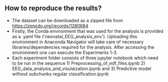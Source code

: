 ## How to reproduce the results?
- The dataset can be downloaded as a zipped file from https://zenodo.org/records/1280684
- Firstly, the Conda environment that was used for the analysis is provided as a .yaml file ('neonatal_EEG_analysis_env'). Uploading this environment in Anaconda Navigator will take care of necessary libraries/dependencies required for the analysis. After accessing the environment one can execute the Experiments 1-3.
- Each experiment folder consists of three jupyter notebook which need to be run in the sequence 1) Preprocessing_of_edf_files.ipynb 2) EEG_data_analysis_and_visulaization.ipynb and 3) Predictive model without subchunks regular classification.ipynb
